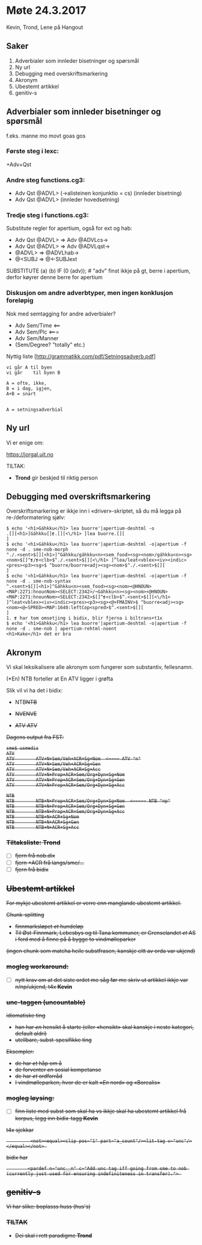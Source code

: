 # Møte 24.3.2017
Kevin, Trond, Lene på Hangout

## Saker
1. Adverbialer som innleder bisetninger og spørsmål
1. Ny url
1. Debugging med overskriftsmarkering
1. Akronym
1. Ubestemt artikkel
1. genitiv-s

##  Adverbialer som innleder bisetninger og spørsmål
f.eks. manne mo movt goas gos

### Første steg i lexc:
+Adv+Qst

### Andre steg functions.cg3:
*  Adv Qst <cs> @ADVL>    (→alisteinen konjunktio = cs)  (innleder bisetning)
 * Adv Qst  @ADVL> (innleder hovedsetning)

### Tredje steg i functions.cg3:

Substitute regler for apertium, også for ext og hab:
* Adv Qst <cs> @ADVL>  => Adv @ADVLcs→
* Adv Qst  @ADVL>  => Adv @ADVLqst→ 
* <hab> @ADVL> =>   @ADVLhab→ 
* <ext> @<SUBJ  =>       @<-SUBJext

SUBSTITUTE (a) (b) IF (0 (adv)); # "adv" finst ikkje på gt, berre i apertium, derfor køyrer denne berre for apertium

### Diskusjon om andre adverbtyper, men ingen konklusjon foreløpig
Nok med semtagging for andre adverbialer?
* Adv Sem/Time <==
* Adv Sem/Plc  <===
* Adv Sem/Manner
* (Sem/Degree? "totally" etc.)

Nyttig liste [http://grammatikk.com/pdf/Setningsadverb.pdf]

```
vi går A til byen
vi går    til byen B

A = ofte, ikke, 
B = i dag, igjen, 
A+B = snart

 
A = setningsadverbial
```

##  Ny url  
Vi er enige om:

https://jorgal.uit.no

TILTAK:
* **Trond** gir beskjed til riktig person

##  Debugging med overskriftsmarkering

Overskriftsmarkering er ikkje inn i «driver»-skriptet, så du må legga på re-/deformatering sjølv:

```
$ echo '<h1>Gáhkku</h1> lea buorre'|apertium-deshtml -o
.[][<h1>]Gáhkku[]❡.[][<\/h1> ]lea buorre.[][
]
$ echo '<h1>Gáhkku</h1> lea buorre'|apertium-deshtml -o|apertium -f none -d . sme-nob-morph 
^./.<sent>$[][<h1>]^Gáhkku/gáhkku<n><sem_food><sg><nom>/gáhkku<n><sg><nom>$[]^❡/❡<clb>$^./.<sent>$[][<\/h1> ]^lea/leat<vblex><iv><indic><pres><p3><sg>$ ^buorre/buorre<adj><sg><nom>$^./.<sent>$[][
]
$ echo '<h1>Gáhkku</h1> lea buorre'|apertium-deshtml -o|apertium -f none -d . sme-nob-syntax 
^.<sent>$[][<h1>]^Gáhkku<n><sem_food><sg><nom><@HNOUN><MAP:2271:hnounNom><SELECT:2342>/¬Gáhkku<n><sg><nom><@HNOUN><MAP:2271:hnounNom><SELECT:2342>$[]^❡<clb>$^.<sent>$[][<\/h1> ]^leat<vblex><iv><indic><pres><p3><sg><@+FMAINV>$ ^buorre<adj><sg><nom><@←SPRED><MAP:1640:leftCop<spred>$^.<sent>$[][
]
1. ❡ har tom omsetjing i bidix, blir fjerna i biltrans+t1x
$ echo '<h1>Gáhkku</h1> lea buorre'|apertium-deshtml -o|apertium -f none -d . sme-nob | apertium-rehtml-noent 
<h1>Kake</h1> det er bra
```

##  Akronym  

Vi skal leksikalisere alle akronym som fungerer som substantiv, fellesnamn.

(*En) NTB forteller at
En ATV ligger i grøfta

Slik vil vi ha det i bidix:
* <e><p><l>NTB<s n="np"/></l><r>NTB<s n="np"/></r></p></e>
* <e><p><l>NVE<s n="np"/></l><r>NVE<s n="np"/></r></p></e>
* <e><p><l>ATV <s n="n"/></l><r> ATV <s n="n"/></r></p></e>

Dagens output fra FST:
```
sme$ usmedis
ATV
ATV        ATV+N+Sem/Veh+ACR+Sg+Nom  <==== ATV "n"
ATV        ATV+N+Sem/Veh+ACR+Sg+Gen
ATV        ATV+N+Sem/Veh+ACR+Sg+Acc
ATV        ATV+N+Prop+ACR+Sem/Org+Dyn+Sg+Nom
ATV        ATV+N+Prop+ACR+Sem/Org+Dyn+Sg+Gen
ATV        ATV+N+Prop+ACR+Sem/Org+Dyn+Sg+Acc

NTB
NTB        NTB+N+Prop+ACR+Sem/Org+Dyn+Sg+Nom  <===== NTB "np"
NTB        NTB+N+Prop+ACR+Sem/Org+Dyn+Sg+Gen
NTB        NTB+N+Prop+ACR+Sem/Org+Dyn+Sg+Acc
NTB        NTB+N+ACR+Sg+Nom
NTB        NTB+N+ACR+Sg+Gen
NTB        NTB+N+ACR+Sg+Acc
```
### Tiltaksliste: **Trond**
* ☐  fjern <acr> frå nob.dix
* ☐  fjern +ACR frå langs/sme/...
* ☐  fjern <acr> frå bidix

## Ubestemt artikkel

For mykje ubestemt artikkel er verre enn manglande ubestemt artikkel.

Chunk-splitting
* finnmarksløpet _et_ hundeløp
* Til Øst-Finnmark, Lebesbys og til Tana kommuner, er Grenselandet _et_ AS i ferd med å finne på å bygge to vindmølleparker

(ingen chunk som matcha heile substfrasen, kanskje eitt av orda var ukjend)

### mogleg workaround: 
* ☐ nytt krav om at det siste ordet me såg før me skriv ut artikkel ikkje var n/np/ukjend, t4x **Kevin**

### unc-taggen (uncountable)
idiomatiske ting

* han har _en_ hensikt å starte (eller «hensikt» skal kanskje i neste kategori, default aldri)
* utellbare, subst-spesifikke ting

Eksempler:
* de har _et_ håp om å 
* de forventer _en_ sosial kompetanse 
* de har _et_ ordforråd
* I vindmølleparken, hvor de er kalt «_En_ nord» og «Borealis»

### mogleg løysing: 
* ☐ finn liste med subst som skal ha vs ikkje skal ha ubestemt artikkel frå korpus, legg inn bidix-tagg <neverdetind> **Kevin**

t4x sjekkar

```
         <not><equal><clip pos="1" part="a_count"/><lit-tag v="unc"/></equal></not> 
```

bidix har

```
        <pardef n="unc__n" c="Add unc tag iff going from sme to nob (currently just used for ensuring indefiniteness in transfer)."> 
```

## genitiv-s 
Vi har slike: boplasss huss
(hus's)

### TILTAK
* Dei skal i rett paradigme **Trond**
